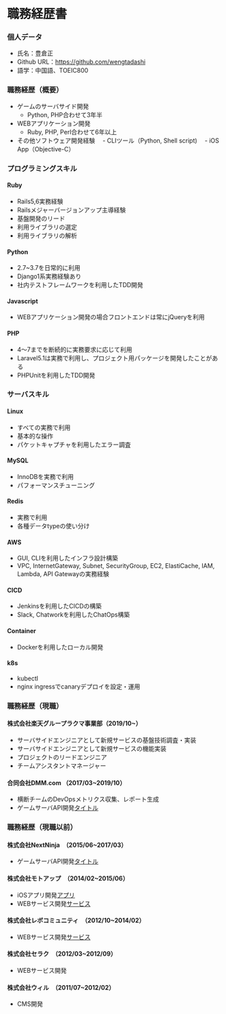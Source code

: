 # 職務経歴書
### 個人データ
 - 氏名：豊倉正
 - Github URL：https://github.com/wengtadashi
 - 語学：中国語、TOEIC800
### 職務経歴（概要）
 - ゲームのサーバサイド開発
   - Python, PHP合わせて3年半
 - WEBアプリケーション開発
   - Ruby, PHP, Perl合わせて6年以上
 - その他ソフトウェア開発経験
 　- CLIツール（Python, Shell script)
 　- iOS App（Objective-C）
### プログラミングスキル
#### Ruby
 - Rails5,6実務経験
 - Railsメジャーバージョンアップ主導経験
 - 基盤開発のリード
 - 利用ライブラリの選定
 - 利用ライブラリの解析
#### Python
 - 2.7~3.7を日常的に利用
 - Django1系実務経験あり
 - 社内テストフレームワークを利用したTDD開発
#### Javascript
 - WEBアプリケーション開発の場合フロントエンドは常にjQueryを利用
#### PHP
 - 4〜7までを断続的に実務要求に応じて利用
 - Laravel5.1は実務で利用し、プロジェクト用パッケージを開発したことがある
 - PHPUnitを利用したTDD開発
### サーバスキル
#### Linux
 - すべての実務で利用
 - 基本的な操作
 - パケットキャプチャを利用したエラー調査
#### MySQL
 - InnoDBを実務で利用
 - パフォーマンスチューニング
#### Redis
 - 実務で利用
 - 各種データtypeの使い分け
#### AWS
 - GUI, CLIを利用したインフラ設計構築
 - VPC, InternetGateway, Subnet, SecurityGroup, EC2, ElastiCache, IAM, Lambda, API Gatewayの実務経験
#### CICD
 - Jenkinsを利用したCICDの構築
 - Slack, Chatworkを利用したChatOps構築
#### Container
 - Dockerを利用したローカル開発
#### k8s
 - kubectl
 - nginx ingressでcanaryデプロイを設定・運用
### 職務経歴（現職）
#### 株式会社楽天グループラクマ事業部（2019/10~）
 - サーバサイドエンジニアとして新規サービスの基盤技術調査・実装
 - サーバサイドエンジニアとして新規サービスの機能実装
 - プロジェクトのリードエンジニア
 - チームアシスタントマネージャー
#### 合同会社DMM.com （2017/03~2019/10）
 - 横断チームのDevOpsメトリクス収集、レポート生成
 - ゲームサーバAPI開発[タイトル](https://dmm-imys.com/)
### 職務経歴（現職以前）
#### 株式会社NextNinja　（2015/06~2017/03）
 - ゲームサーバAPI開発[タイトル](https://appget.com/appli/view/67167/)
#### 株式会社モトアップ　（2014/02~2015/06）
 - iOSアプリ開発[アプリ](https://trust-operation.com/)
 - WEBサービス開発[サービス](https://wakupl.com/)
#### 株式会社レボコミュニティ　（2012/10~2014/02）
 - WEBサービス開発[サービス](http://revocommunity.com/service-02.php)
#### 株式会社セラク　（2012/03~2012/09）
 - WEBサービス開発
#### 株式会社ウィル　（2011/07~2012/02）
 - CMS開発
